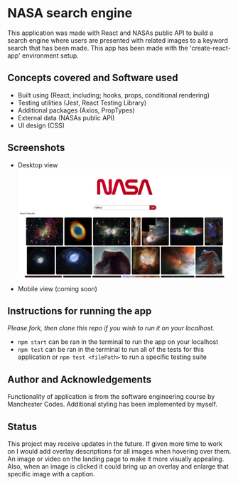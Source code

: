 # NASA search engine

This application was made with React and NASAs public API to build a search engine where users are presented with related images to a keyword search that has been made. This app has been made with the 'create-react-app' environment setup.

## Concepts covered and Software used

- Built using (React, including; hooks, props, conditional rendering) 
- Testing utilities (Jest, React Testing Library)
- Additional packages (Axios, PropTypes)
- External data (NASAs public API)
- UI design (CSS)

## Screenshots

- Desktop view
![screenshot](/src/assets/Screenshot%202022-06-15%20at%2016.21.49.png "Desktop view of application")

- Mobile view (coming soon)

## Instructions for running the app

*Please fork, then clone this repo if you wish to run it on your localhost.*
- `npm start` can be ran in the terminal to run the app on your localhost
- `npm test` can be ran in the terminal to run all of the tests for this application or `npm test <filePath>` to run a specific testing suite

## Author and Acknowledgements

Functionality of application is from the software engineering course by Manchester Codes. Additional styling has been implemented by myself.

## Status

This project may receive updates in the future. If given more time to work on I would add overlay descriptions for all images when hovering over them. An image or video on the landing page to make it more visually appealing. Also, when an image is clicked it could bring up an overlay and enlarge that specific image with a caption.
